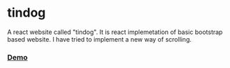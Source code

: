 # tindog
A react website called "tindog". 
It is react implemetation of basic bootstrap based website.
I have tried to implement a new way of scrolling.
### [Demo](https://tindog-pranav.netlify.app/)
